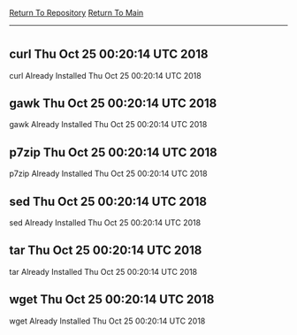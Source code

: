 [Return To Repository](https://github.com/deathbybandaid/piholeparser/)
[Return To Main](https://github.com/deathbybandaid/piholeparser/blob/master/RecentRunLogs/Mainlog.md)
____________________________________
# 
## curl Thu Oct 25 00:20:14 UTC 2018
curl Already Installed Thu Oct 25 00:20:14 UTC 2018
## gawk Thu Oct 25 00:20:14 UTC 2018
gawk Already Installed Thu Oct 25 00:20:14 UTC 2018
## p7zip Thu Oct 25 00:20:14 UTC 2018
p7zip Already Installed Thu Oct 25 00:20:14 UTC 2018
## sed Thu Oct 25 00:20:14 UTC 2018
sed Already Installed Thu Oct 25 00:20:14 UTC 2018
## tar Thu Oct 25 00:20:14 UTC 2018
tar Already Installed Thu Oct 25 00:20:14 UTC 2018
## wget Thu Oct 25 00:20:14 UTC 2018
wget Already Installed Thu Oct 25 00:20:14 UTC 2018
